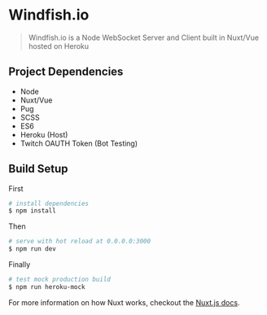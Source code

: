 # Windfish.io

> Windfish.io is a Node WebSocket Server and Client built in Nuxt/Vue hosted on Heroku

## Project Dependencies

*   Node
*   Nuxt/Vue
*   Pug
*   SCSS
*   ES6
*   Heroku (Host)
*   Twitch OAUTH Token (Bot Testing)

## Build Setup

First

```bash
# install dependencies
$ npm install
```

Then

```bash
# serve with hot reload at 0.0.0.0:3000
$ npm run dev
```

Finally

```bash
# test mock production build
$ npm run heroku-mock
```

For more information on how Nuxt works, checkout the [Nuxt.js docs](https://github.com/nuxt/nuxt.js).
